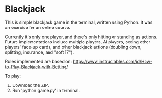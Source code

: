 # Blackjack
This is simple blackjack game in the terminal, written using Python. It was an exercise for an online course. 

Currently it's only one player, and there's only hitting or standing as actions. Future implementations include multiple players, AI players, seeing other players' face-up cards, and other blackjack actions (doubling down, splitting, insurance, and "soft 17").

Rules implemented are based on:
https://www.instructables.com/id/How-to-Play-Blackjack-with-Betting/

To play:
1. Download the ZIP.
2. Run 'python game.py' in terminal.